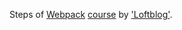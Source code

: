 Steps of [Webpack](https://webpack.js.org/) [course](https://loftblog.ru/material/1-vvedenie-v-webpack-2/) by ['Loftblog'](https://loftblog.ru/).
